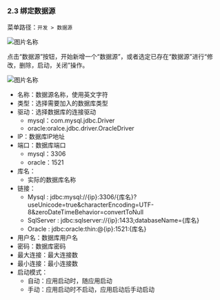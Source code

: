 ### 2.3 绑定数据源

菜单路径：`开发 > 数据源`

![图片名称](https://attachments.tower.im/tower/14f134749f87420bb4823a9510f78334?version=auto&filename=Clipboard%20Image.png)

点击“数据源”按钮，开始新增一个“数据源”，或者选定已存在“数据源”进行“修改，删除，启动，关闭”操作。

![图片名称](https://attachments.tower.im/tower/bb8f2bb1ee324bc0985c05ff4648398d?version=auto&filename=Clipboard%20Image.png)

- 名称：数据源名称，使用英文字符
- 类型：选择需要加入的数据库类型
- 驱动：选择数据库的连接驱动
  - mysql：com.mysql.jdbc.Driver
  - oracle:oralce.jdbc.driver.OracleDriver
- IP：数据库IP地址
- 端口：数据库端口
  - mysql：3306
  - oracle：1521
- 库名：
  - 实际的数据库名称
- 链接：
  - Mysql : jdbc:mysql://{ip}:3306/{库名}?useUnicode=true&characterEncoding=UTF-8&zeroDateTimeBehavior=convertToNull
  - SqlServer : jdbc:sqlserver://{ip}:1433;databaseName={库名}
  - Oracle : jdbc:oracle:thin:@{ip}:1521:{库名}
- 用户名：数据库用户名
- 密码：数据库密码
- 最大连接：最大连接数
- 最小连接：最小连接数
- 启动模式：
  - 自动：应用启动时，随应用启动
  - 手动：应用启动时不启动，应用启动后手动启动